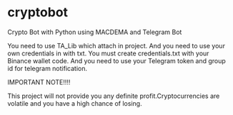 # cryptobot
Crypto Bot with Python using MACDEMA and Telegram Bot

You need to use TA_Lib which attach in project. And you need to use your own credentials in with txt. You must create credentials.txt with your Binance wallet code. And you need to use your Telegram token and group id for telegram notification.

IMPORTANT NOTE!!!!

This project will not provide you any definite profit.Cryptocurrencies are volatile and you have a high chance of losing.
